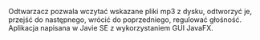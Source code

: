 Odtwarzacz pozwala wczytać wskazane pliki mp3 z dysku, odtworzyć je, przejść do następnego, wrócić do poprzedniego, regulować głośność.
Aplikacja napisana w Javie SE z wykorzystaniem GUI JavaFX. 
